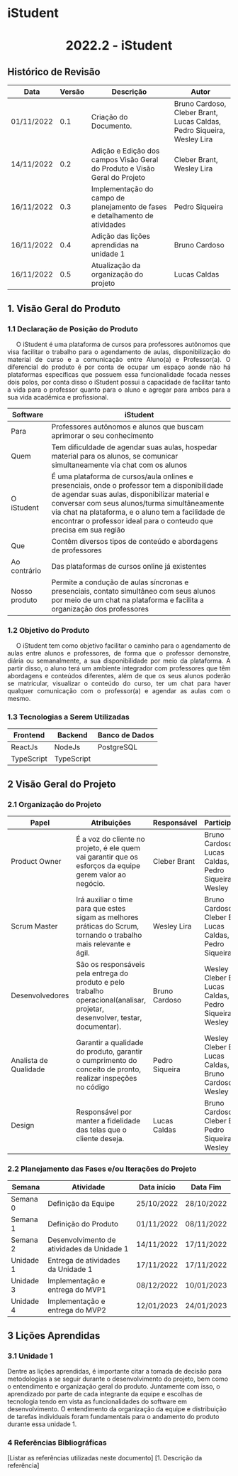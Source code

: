 # iStudent

<div align="center">
    <h1> 2022.2 - iStudent </h1>
</div>

## Histórico de Revisão

| Data       | Versão | Descrição                                                                  | Autor                                                                  |
| ---------- | ------ | -------------------------------------------------------------------------- | ---------------------------------------------------------------------- |
| 01/11/2022 | 0.1    | Criação do Documento.                                                      | Bruno Cardoso, Cleber Brant, Lucas Caldas, Pedro Siqueira, Wesley Lira |
| 14/11/2022 | 0.2    | Adição e Edição dos campos Visão Geral do Produto e Visão Geral do Projeto | Cleber Brant, Wesley Lira                                              |
| 16/11/2022 | 0.3    | Implementação do campo de planejamento de fases e detalhamento de atividades | Pedro Siqueira | 
| 16/11/2022 | 0.4    | Adição das lições aprendidas na unidade 1 | Bruno Cardoso | 
| 16/11/2022 | 0.5    | Atualização da organização do projeto  | Lucas Caldas | 



## 1. Visão Geral do Produto

### 1.1 Declaração de Posição do Produto

<p style="text-indent: 20px; text-align: justify">
     O iStudent é uma plataforma de cursos para professores autônomos que visa facilitar o trabalho para o agendamento de aulas, disponibilização do material de curso e a comunicação entre Aluno(a) e Professor(a). O diferencial do produto é por conta de ocupar um espaço aonde não há plataformas específicas que possuem essa funcionalidade focada nesses dois polos, por conta disso o iStudent possui a capacidade de facilitar tanto a vida para o professor quanto para o aluno e agregar para ambos para a sua vida acadêmica e profissional.

</p>

| Software      | iStudent                                                                                                                                                                                                                                                                                                                   |
| ------------- | -------------------------------------------------------------------------------------------------------------------------------------------------------------------------------------------------------------------------------------------------------------------------------------------------------------------------- |
| Para          | Professores autônomos e alunos que buscam aprimorar o seu conhecimento                                                                                                                                                                                                                                                     |
| Quem          | Tem dificuldade de agendar suas aulas, hospedar material para os alunos, se comunicar simultaneamente via chat com os alunos                                                                                                                                                                                               |
| O iStudent    | É uma plataforma de cursos/aula onlines e presenciais, onde o professor tem a disponibilidade de agendar suas aulas, disponibilizar material e conversar com seus alunos/turma simultâneamente via chat na plataforma, e o aluno tem a facilidade de encontrar o professor ideal para o conteudo que precisa em sua região |
| Que           | Contêm diversos tipos de conteúdo e abordagens de professores                                                                                                                                                                                                                                                              |
| Ao contrário  | Das plataformas de cursos online já existentes                                                                                                                                                                                                                                                                             |
| Nosso produto | Permite a condução de aulas síncronas e presenciais, contato simultâneo com seus alunos por meio de um chat na plataforma e facilita a organização dos professores                                                                                                                                                              |

### 1.2 Objetivo do Produto

<p style="text-indent: 20px; text-align: justify">
    O iStudent tem como objetivo facilitar o caminho para o agendamento de aulas entre alunos e professores, de forma que o professor demonstre, diária ou semanalmente, a sua disponibilidade por meio da plataforma. A partir disso, o aluno terá um ambiente integrador com professores que têm abordagens e conteúdos diferentes, além de que os seus alunos poderão se matricular, visualizar o conteúdo do curso, ter um chat para haver qualquer comunicação com o professor(a) e agendar as aulas com o mesmo.
</p>

### 1.3 Tecnologias a Serem Utilizadas

| Frontend   | Backend    | Banco de Dados |
| ---------- | ---------- | -------------- |
| ReactJs    | NodeJs     | PostgreSQL     |
| TypeScript | TypeScript |                |

## 2 Visão Geral do Projeto

### 2.1 Organização do Projeto

| Papel           | Atribuições                                                                                                                   | Responsável   | Participantes                                                        |
| --------------- | ----------------------------------------------------------------------------------------------------------------------------- | ------------- | -------------------------------------------------------------------- |
| Product Owner   | É a voz do cliente no projeto, é ele quem vai garantir que os esforços da equipe gerem valor ao negócio.                      | Cleber Brant  | Bruno Cardoso, Lucas Caldas, Pedro Siqueira, Wesley Lira             |
| Scrum Master    | Irá auxiliar o time para que estes sigam as melhores práticas do Scrum, tornando o trabalho mais relevante e ágil.            | Wesley Lira   | Bruno Cardoso, Cleber Brant, Lucas Caldas, Pedro Siqueira            |
| Desenvolvedores | São os responsáveis pela entrega do produto e pelo trabalho operacional(analisar, projetar, desenvolver, testar, documentar). | Bruno Cardoso | Wesley Lira, Cleber Brant, Lucas Caldas, Pedro Siqueira, Wesley Lira |
| Analista de Qualidade | Garantir a qualidade do produto, garantir o cumprimento do conceito de pronto, realizar inspeções no código| Pedro Siqueira | Wesley Lira, Cleber Brant, Lucas Caldas, Bruno Cardoso, Wesley Lira |
| Design          | Responsável por manter a fidelidade das telas que o cliente deseja.                                                           | Lucas Caldas  | Bruno Cardoso, Cleber Brant, Pedro Siqueira, Wesley Lira             |

### 2.2 Planejamento das Fases e/ou Iterações do Projeto

| Semana    | Atividade                                                | Data início | Data Fim   |
| --------- | -------------------------------------------------------- | ----------- | ---------- |
| Semana 0  | Definição da Equipe                                      | 25/10/2022  | 28/10/2022 |
| Semana 1  | Definição do Produto                                     | 01/11/2022  | 08/11/2022 |
| Semana 2  | Desenvolvimento de atividades da Unidade 1               | 14/11/2022  | 17/11/2022 |
| Unidade 1 | Entrega de atividades da Unidade 1                       | 17/11/2022  | 17/11/2022 |
| Unidade 3 | Implementação e entrega do MVP1                          | 08/12/2022  | 10/01/2023 |
| Unidade 4 | Implementação e entrega do MVP2                          | 12/01/2023  | 24/01/2023 |
## 3 Lições Aprendidas

### 3.1 Unidade 1

<p>
    Dentre as lições aprendidas, é importante citar a tomada de decisão para metodologias a se seguir durante o desenvolvimento do projeto, bem como o entendimento e organização geral do produto. Juntamente com isso, o aprendizado por parte de cada integrante da equipe e escolhas de tecnologia tendo em vista as funcionalidades do software em desenvolvimento. O entendimento da organização da equipe e distribuição de tarefas individuais foram fundamentais para o andamento do produto durante essa unidade 1.  
</p>

### 4 Referências Bibliográficas

<p>
    [Listar as referências utilizadas neste documento]
    [1. Descrição da referência]
</p>
